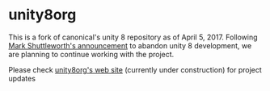 # unity8org

This is a fork of canonical's unity 8 repository as of April 5, 2017. Following [Mark Shuttleworth's announcement](https://insights.ubuntu.com/2017/04/05/growing-ubuntu-for-cloud-and-iot-rather-than-phone-and-convergence/)  to abandon unity 8 development, we are planning to continue working with the project.

Please check [unity8org's web site](http://www.unity8.org) (currently under construction) for project updates
 

